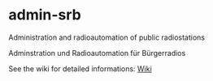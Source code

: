 admin-srb
=========

Administration and radioautomation of public radiostations

Adminstration und Radioautomation für Bürgerradios

See the wiki for detailed informations: [Wiki](https://github.com/srb-fm/admin-srb/wiki)
